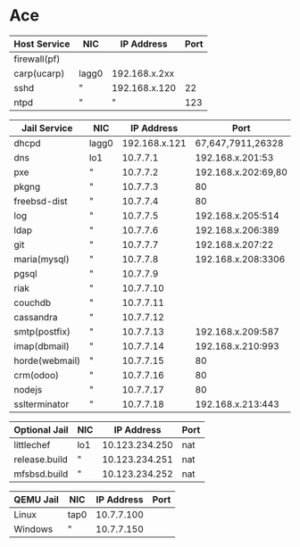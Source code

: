 # Ace

Host Service	|	NIC		|	IP Address			|	Port
--------------|-------|-----------------|-----
firewall(pf)	|				|									|
carp(ucarp)		|	lagg0	|	192.168.x.2xx		|
sshd					|	"			|	192.168.x.120		|	22
ntpd					|	"			|	"								|	123

Jail Service	|	NIC		|	IP Address			|	Port
--------------|-------|-----------------|-----
dhcpd					|	lagg0	|	192.168.x.121		|	67,647,7911,26328
dns						|	lo1		|	10.7.7.1				|	192.168.x.201:53
pxe						|	"			|	10.7.7.2				|	192.168.x.202:69,80
pkgng					|	"			|	10.7.7.3				|	80
freebsd-dist	|	"			|	10.7.7.4				|	80
log						|	"			|	10.7.7.5				|	192.168.x.205:514
ldap					|	"			|	10.7.7.6				|	192.168.x.206:389
git						|	"			|	10.7.7.7				|	192.168.x.207:22
maria(mysql)	|	"			|	10.7.7.8				|	192.168.x.208:3306
pgsql					|	"			|	10.7.7.9				|	
riak					|	"			|	10.7.7.10				|	
couchdb				|	"			|	10.7.7.11				|	
cassandra			|	"			|	10.7.7.12				|	
smtp(postfix)	|	"			|	10.7.7.13				|	192.168.x.209:587
imap(dbmail)	|	"			|	10.7.7.14				|	192.168.x.210:993
horde(webmail)|	"			|	10.7.7.15				|	80
crm(odoo)			|	"			|	10.7.7.16				|	80
nodejs				|	"			|	10.7.7.17				|	80
sslterminator	|	"			|	10.7.7.18				|	192.168.x.213:443

Optional Jail	|	NIC		|	IP Address			|	Port
--------------|-------|-----------------|-----
littlechef		|	lo1		|	10.123.234.250	|	nat
release.build	|	"			|	10.123.234.251	|	nat
mfsbsd.build	|	"			|	10.123.234.252	|	nat

QEMU Jail	|	NIC		|	IP Address			|	Port
----------|-------|-----------------|-----
Linux			|	tap0	|	10.7.7.100			|
Windows		|	"			|	10.7.7.150			|
